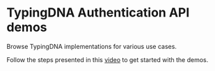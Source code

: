 # TypingDNA Authentication API demos


 Browse TypingDNA implementations for various use cases.

 Follow the steps presented in this [video](https://www.youtube.com/watch?v=BiZTl0tvOsQ) to get started with the demos.
